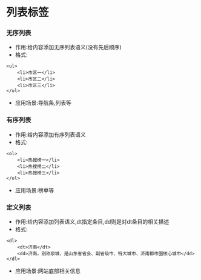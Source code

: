# 列表标签

### 无序列表

* 作用:给内容添加无序列表语义\(没有先后顺序\)
* 格式:

```text
<ul>
    <li>市区一</li>
    <li>市区二</li>
    <li>市区三</li>
</ul>
```

* 应用场景:导航条,列表等

### 有序列表

* 作用:给内容添加有序列表语义
* 格式:

```text
<ol>
    <li>热搜榜一</li>
    <li>热搜榜二</li>
    <li>热搜榜三</li>
</ol>
```

* 应用场景:榜单等

### 定义列表

* 作用:给内容添加列表语义,dt指定条目,dd则是对dt条目的相关描述
* 格式:

```text
<dl>
    <dt>济南</dt>
    <dd>济南，别称泉城，是山东省省会、副省级市、特大城市、济南都市圈核心城市</dd>
</dl>
```

* 应用场景:网站底部相关信息

